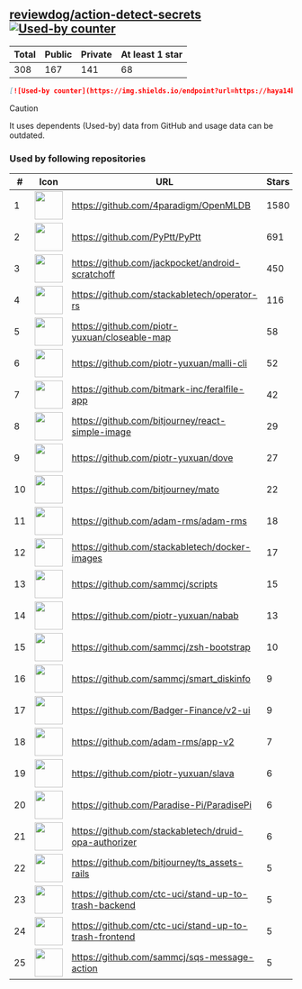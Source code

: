 





## [reviewdog/action-detect-secrets](https://github.com/reviewdog/action-detect-secrets) [![Used-by counter](https://img.shields.io/endpoint?url=https://haya14busa.github.io/github-used-by/data/reviewdog/action-detect-secrets/shieldsio.json)](https://github.com/haya14busa/github-used-by/tree/main/repo/reviewdog/action-detect-secrets)

| Total | Public | Private | At least 1 star
| ----- | ------ | ------- | ---------------
| 308 | 167 | 141 | 68 |

```md
[![Used-by counter](https://img.shields.io/endpoint?url=https://haya14busa.github.io/github-used-by/data/reviewdog/action-detect-secrets/shieldsio.json)](https://github.com/haya14busa/github-used-by/tree/main/repo/reviewdog/action-detect-secrets)
```

> [!CAUTION]
> It uses dependents (Used-by) data from GitHub and usage data can be outdated.

### Used by following repositories

| # | Icon | URL | Stars |
| -- | -- | -- | -- | 
|1|<img src="https://github.com/4paradigm.png" width=50 height=50>|https://github.com/4paradigm/OpenMLDB|1580|
|2|<img src="https://github.com/PyPtt.png" width=50 height=50>|https://github.com/PyPtt/PyPtt|691|
|3|<img src="https://github.com/jackpocket.png" width=50 height=50>|https://github.com/jackpocket/android-scratchoff|450|
|4|<img src="https://github.com/stackabletech.png" width=50 height=50>|https://github.com/stackabletech/operator-rs|116|
|5|<img src="https://github.com/piotr-yuxuan.png" width=50 height=50>|https://github.com/piotr-yuxuan/closeable-map|58|
|6|<img src="https://github.com/piotr-yuxuan.png" width=50 height=50>|https://github.com/piotr-yuxuan/malli-cli|52|
|7|<img src="https://github.com/bitmark-inc.png" width=50 height=50>|https://github.com/bitmark-inc/feralfile-app|42|
|8|<img src="https://github.com/bitjourney.png" width=50 height=50>|https://github.com/bitjourney/react-simple-image|29|
|9|<img src="https://github.com/piotr-yuxuan.png" width=50 height=50>|https://github.com/piotr-yuxuan/dove|27|
|10|<img src="https://github.com/bitjourney.png" width=50 height=50>|https://github.com/bitjourney/mato|22|
|11|<img src="https://github.com/adam-rms.png" width=50 height=50>|https://github.com/adam-rms/adam-rms|18|
|12|<img src="https://github.com/stackabletech.png" width=50 height=50>|https://github.com/stackabletech/docker-images|17|
|13|<img src="https://github.com/sammcj.png" width=50 height=50>|https://github.com/sammcj/scripts|15|
|14|<img src="https://github.com/piotr-yuxuan.png" width=50 height=50>|https://github.com/piotr-yuxuan/nabab|13|
|15|<img src="https://github.com/sammcj.png" width=50 height=50>|https://github.com/sammcj/zsh-bootstrap|10|
|16|<img src="https://github.com/sammcj.png" width=50 height=50>|https://github.com/sammcj/smart_diskinfo|9|
|17|<img src="https://github.com/Badger-Finance.png" width=50 height=50>|https://github.com/Badger-Finance/v2-ui|9|
|18|<img src="https://github.com/adam-rms.png" width=50 height=50>|https://github.com/adam-rms/app-v2|7|
|19|<img src="https://github.com/piotr-yuxuan.png" width=50 height=50>|https://github.com/piotr-yuxuan/slava|6|
|20|<img src="https://github.com/Paradise-Pi.png" width=50 height=50>|https://github.com/Paradise-Pi/ParadisePi|6|
|21|<img src="https://github.com/stackabletech.png" width=50 height=50>|https://github.com/stackabletech/druid-opa-authorizer|6|
|22|<img src="https://github.com/bitjourney.png" width=50 height=50>|https://github.com/bitjourney/ts_assets-rails|5|
|23|<img src="https://github.com/ctc-uci.png" width=50 height=50>|https://github.com/ctc-uci/stand-up-to-trash-backend|5|
|24|<img src="https://github.com/ctc-uci.png" width=50 height=50>|https://github.com/ctc-uci/stand-up-to-trash-frontend|5|
|25|<img src="https://github.com/sammcj.png" width=50 height=50>|https://github.com/sammcj/sqs-message-action|5|
